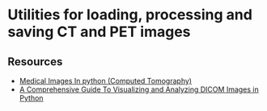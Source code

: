 # Utilities for loading, processing and saving CT and PET images

## Resources
- [Medical Images In python (Computed Tomography)](https://vincentblog.xyz/posts/medical-images-in-python-computed-tomography)
- [A Comprehensive Guide To Visualizing and Analyzing DICOM Images in Python](https://medium.com/@hengloose/a-comprehensive-starter-guide-to-visualizing-and-analyzing-dicom-images-in-python-7a8430fcb7ed)